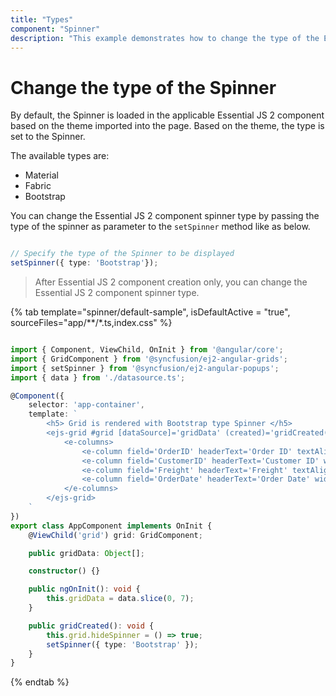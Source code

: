 ```yaml
---
title: "Types"
component: "Spinner"
description: "This example demonstrates how to change the type of the Essential JS 2 Spinner control based on theme."
---
```


# Change the type of the Spinner

By default, the Spinner is loaded in the applicable Essential JS 2 component based on the theme imported into
the page. Based on the theme, the type is set to the Spinner.

The available types are:
* Material
* Fabric
* Bootstrap

You can change the Essential JS 2 component spinner type by passing the type of the spinner as parameter to the `setSpinner` method like as below.

```typescript

// Specify the type of the Spinner to be displayed
setSpinner({ type: 'Bootstrap'});
```

> After Essential JS 2 component creation only, you can change the Essential JS 2 component spinner type.

{% tab template="spinner/default-sample", isDefaultActive = "true", sourceFiles="app/**/*.ts,index.css"  %}

```typescript

import { Component, ViewChild, OnInit } from '@angular/core';
import { GridComponent } from '@syncfusion/ej2-angular-grids';
import { setSpinner } from '@syncfusion/ej2-angular-popups';
import { data } from './datasource.ts';

@Component({
    selector: 'app-container',
    template: `
        <h5> Grid is rendered with Bootstrap type Spinner </h5>
        <ejs-grid #grid [dataSource]='gridData' (created)='gridCreated()'>
            <e-columns>
                <e-column field='OrderID' headerText='Order ID' textAlign='right' width=120 type='number'></e-column>
                <e-column field='CustomerID' headerText='Customer ID' width=140 type='string'></e-column>
                <e-column field='Freight' headerText='Freight' textAlign='right' format='C' width=120></e-column>
                <e-column field='OrderDate' headerText='Order Date' width=120  format='yMd' width=140></e-column>
            </e-columns>
        </ejs-grid>
    `
})
export class AppComponent implements OnInit {
    @ViewChild('grid') grid: GridComponent;

    public gridData: Object[];

    constructor() {}

    public ngOnInit(): void {
        this.gridData = data.slice(0, 7);
    }

    public gridCreated(): void {
        this.grid.hideSpinner = () => true;
        setSpinner({ type: 'Bootstrap' });
    }
}

```

{% endtab %}
